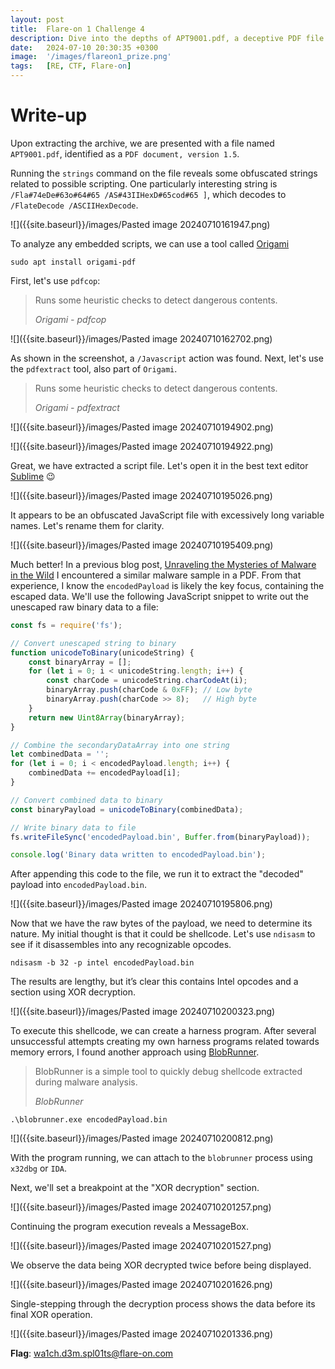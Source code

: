 ```yaml
---
layout: post
title:  Flare-on 1 Challenge 4
description: Dive into the depths of APT9001.pdf, a deceptive PDF file with hidden obfuscated JavaScript and encoded payloads. Using powerful tools like Origami and ndisasm, this post guides you through the meticulous process of deobfuscation, extraction, and shellcode analysis. Join me as we unravel the secrets within and uncover the hidden flag!
date:   2024-07-10 20:30:35 +0300
image:  '/images/flareon1_prize.png'
tags:   [RE, CTF, Flare-on]
---
```


# Write-up
Upon extracting the archive, we are presented with a file named `APT9001.pdf`, identified as a `PDF document, version 1.5`.

Running the `strings` command on the file reveals some obfuscated strings related to possible scripting. One particularly interesting string is `/Fla#74eDe#63o#64#65 /AS#43IIHexD#65cod#65 ]`, which decodes to `/FlateDecode /ASCIIHexDecode`.

![]({{site.baseurl}}/images/Pasted image 20240710161947.png)

To analyze any embedded scripts, we can use a tool called [Origami](https://github.com/gdelugre/origami)

`sudo apt install origami-pdf`

First, let's use `pdfcop`:

> Runs some heuristic checks to detect dangerous contents.
> 
> <cite> Origami - pdfcop </cite>

![]({{site.baseurl}}/images/Pasted image 20240710162702.png)

As shown in the screenshot, a `/Javascript` action was found. Next, let's use the `pdfextract` tool, also part of `Origami`.

> Runs some heuristic checks to detect dangerous contents.
> 
> <cite> Origami - pdfextract </cite>

![]({{site.baseurl}}/images/Pasted image 20240710194902.png)

![]({{site.baseurl}}/images/Pasted image 20240710194922.png)

Great, we have extracted a script file. Let's open it in the best text editor [Sublime](https://www.sublimetext.com/) 😉

![]({{site.baseurl}}/images/Pasted image 20240710195026.png)

It appears to be an obfuscated JavaScript file with excessively long variable names. Let's rename them for clarity.

![]({{site.baseurl}}/images/Pasted image 20240710195409.png)

Much better! In a previous blog post, [Unraveling the Mysteries of Malware in the Wild](https://binarybobcat.github.io/Unraveling-the-Mysteries-of-Malware-in-the-Wild) I encountered a similar malware sample in a PDF. From that experience, I know the `encodedPayload` is likely the key focus, containing the escaped data. We'll use the following JavaScript snippet to write out the unescaped raw binary data to a file:

```js
const fs = require('fs');

// Convert unescaped string to binary
function unicodeToBinary(unicodeString) {
    const binaryArray = [];
    for (let i = 0; i < unicodeString.length; i++) {
        const charCode = unicodeString.charCodeAt(i);
        binaryArray.push(charCode & 0xFF); // Low byte
        binaryArray.push(charCode >> 8);   // High byte
    }
    return new Uint8Array(binaryArray);
}

// Combine the secondaryDataArray into one string
let combinedData = '';
for (let i = 0; i < encodedPayload.length; i++) {
    combinedData += encodedPayload[i];
}

// Convert combined data to binary
const binaryPayload = unicodeToBinary(combinedData);

// Write binary data to file
fs.writeFileSync('encodedPayload.bin', Buffer.from(binaryPayload));

console.log('Binary data written to encodedPayload.bin');
```

After appending this code to the file, we run it to extract the "decoded" payload into `encodedPayload.bin`.

![]({{site.baseurl}}/images/Pasted image 20240710195806.png)

Now that we have the raw bytes of the payload, we need to determine its nature. My initial thought is that it could be shellcode. Let's use `ndisasm` to see if it disassembles into any recognizable opcodes.

```shell
ndisasm -b 32 -p intel encodedPayload.bin
```

The results are lengthy, but it’s clear this contains Intel opcodes and a section using XOR decryption.

![]({{site.baseurl}}/images/Pasted image 20240710200323.png)

To execute this shellcode, we can create a harness program. After several unsuccessful attempts creating my own harness programs related towards memory errors, I found another approach using [BlobRunner](https://github.com/OALabs/BlobRunner).

> BlobRunner is a simple tool to quickly debug shellcode extracted during malware analysis.
> 
> <cite> BlobRunner </cite>

```shell
.\blobrunner.exe encodedPayload.bin
```

![]({{site.baseurl}}/images/Pasted image 20240710200812.png)

With the program running, we can attach to the `blobrunner` process using `x32dbg` or `IDA`.

Next, we'll set a breakpoint at the "XOR decryption" section.

![]({{site.baseurl}}/images/Pasted image 20240710201257.png)

Continuing the program execution reveals a MessageBox.

![]({{site.baseurl}}/images/Pasted image 20240710201527.png)

We observe the data being XOR decrypted twice before being displayed.

![]({{site.baseurl}}/images/Pasted image 20240710201626.png)

Single-stepping through the decryption process shows the data before its final XOR operation.

![]({{site.baseurl}}/images/Pasted image 20240710201336.png)

**Flag**: wa1ch.d3m.spl01ts@flare-on.com
